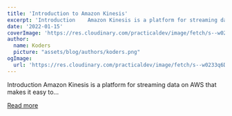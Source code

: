 ```yaml
---
title: 'Introduction to Amazon Kinesis'
excerpt: 'Introduction    Amazon Kinesis is a platform for streaming data on AWS that makes it easy to...'
date: '2022-01-15'
coverImage: 'https://res.cloudinary.com/practicaldev/image/fetch/s--w0233q6D--/c_imagga_scale,f_auto,fl_progressive,h_420,q_auto,w_1000/https://dev-to-uploads.s3.amazonaws.com/uploads/articles/roe4ootqhdvjw0vt8cl0.png'
author:
  name: Koders
  picture: "assets/blog/authors/koders.png"
ogImage:
  url: 'https://res.cloudinary.com/practicaldev/image/fetch/s--w0233q6D--/c_imagga_scale,f_auto,fl_progressive,h_420,q_auto,w_1000/https://dev-to-uploads.s3.amazonaws.com/uploads/articles/roe4ootqhdvjw0vt8cl0.png'
---
```


Introduction    Amazon Kinesis is a platform for streaming data on AWS that makes it easy to...

[Read more](https://dev.to/aws-builders/introduction-to-amazon-kinesis-18fh)
